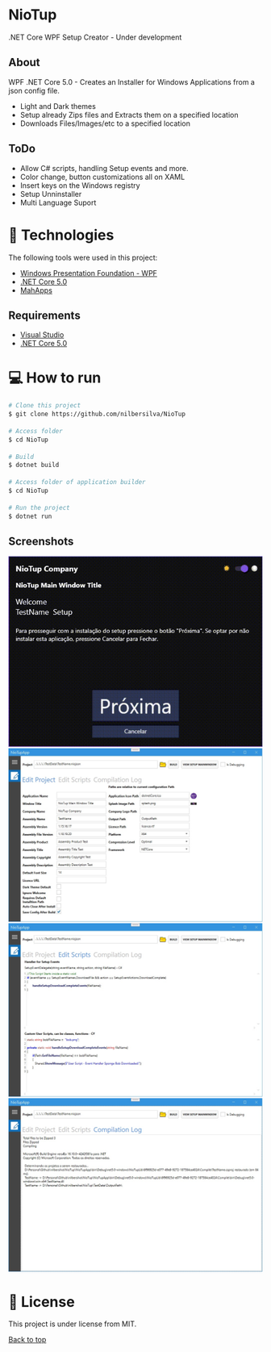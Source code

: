 # NioTup
.NET Core WPF Setup Creator - Under development

## About
WPF .NET Core 5.0 - Creates an Installer for Windows Applications from a json config file.

- Light and Dark themes
- Setup already Zips files and Extracts them on a specified location
- Downloads Files/Images/etc to a specified location

## ToDo
- Allow C# scripts, handling Setup events and more.
- Color change, button customizations all on XAML
- Insert keys on the Windows registry
- Setup Unninstaller
- Multi Language Suport

# :rocket: Technologies

The following tools were used in this project:

- [Windows Presentation Foundation - WPF](https://docs.microsoft.com/en-us/visualstudio/designers/getting-started-with-wpf?view=vs-2019)
- [.NET Core 5.0](https://dotnet.microsoft.com/download/dotnet/5.0)
- [MahApps](https://mahapps.com)

## Requirements

- [Visual Studio](https://visualstudio.microsoft.com)
- [.NET Core 5.0](https://dotnet.microsoft.com/download/dotnet/5.0)

# :computer: How to run

```bash
# Clone this project
$ git clone https://github.com/nilbersilva/NioTup

# Access folder
$ cd NioTup

# Build
$ dotnet build

# Access folder of application builder
$ cd NioTup

# Run the project
$ dotnet run
```

## Screenshots

<div> 
  <img src="./github_assets/Installing.gif" width="600" />
  <img src="./github_assets/projectEditor.jpg" width="600" />
  <img src="./github_assets/editingScripts.jpg" width="600" />
  <img src="./github_assets/compilationLog.jpg" width="600" />
</div>

# :page_facing_up: License


This project is under license from MIT.

<a href="#top">Back to top</a>

